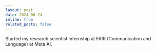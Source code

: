 ```yaml
---
layout: post
date: 2024-06-24
inline: true
related_posts: false
---
```


Started my research scientist internship at FAIR (Communication and Language) at Meta AI.
